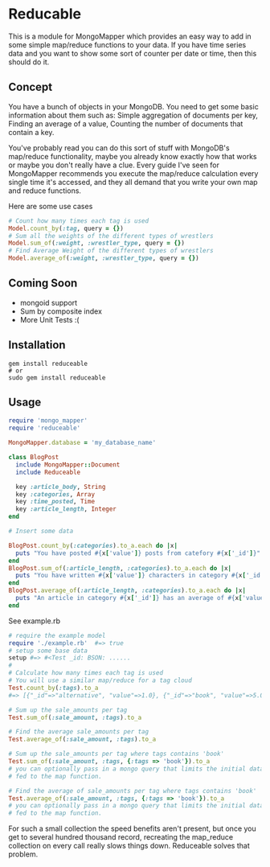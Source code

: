 Reducable
=========

This is a module for MongoMapper which provides an easy way to add in some simple 
map/reduce functions to your data. If you have time series data and you want to show
some sort of counter per date or time, then this should do it.

Concept
-------
You have a bunch of objects in your MongoDB. You need to get some basic information
about them such as:
Simple aggregation of documents per key,
Finding an average of a value,
Counting the number of documents that contain a key.

You've probably read you can do this sort of stuff with MongoDB's map/reduce
functionality, maybe you already know exactly how that works or maybe you don't
really have a clue. Every guide I've seen for MongoMapper recommends you execute
the map/reduce calculation every single time it's accessed, and they all demand
that you write your own map and reduce functions.

Here are some use cases

```ruby
# Count how many times each tag is used
Model.count_by(:tag, query = {})
# Sum all the weights of the different types of wrestlers 
Model.sum_of(:weight, :wrestler_type, query = {})
# Find Average Weight of the different types of wrestlers
Model.average_of(:weight, :wrestler_type, query = {})
```

Coming Soon
----------
+ mongoid support
+ Sum by composite index
+ More Unit Tests :(

Installation
------------
```
gem install reduceable
# or
sudo gem install reduceable
```

Usage
-----
```ruby
require 'mongo_mapper'
require 'reduceable'

MongoMapper.database = 'my_database_name'

class BlogPost
  include MongoMapper::Document
  include Reduceable

  key :article_body, String
  key :categories, Array
  key :time_posted, Time
  key :article_length, Integer
end

# Insert some data

BlogPost.count_by(:categories).to_a.each do |x| 
  puts "You have posted #{x['value']} posts from catefory #{x['_id']}"
end
BlogPost.sum_of(:article_length, :categories).to_a.each do |x|
  puts "You have written #{x['value']} characters in category #{x['_id']}"
end
BlogPost.average_of(:article_length, :categories).to_a.each do |x|
  puts "An article in category #{x['_id']} has an average of #{x['value']} characters"
end
```

See example.rb

```ruby
# require the example model
require './example.rb'  #=> true
# setup some base data
setup #=> #<Test _id: BSON: ...... 
#
# Calculate how many times each tag is used
# You will use a similar map/reduce for a tag cloud
Test.count_by(:tags).to_a
#=> [{"_id"=>"alternative", "value"=>1.0}, {"_id"=>"book", "value"=>5.0}, {"_id"=>"classical", "value"=>1.0}, {"_id"=>"fantasy", "value"=>2.0}, {"_id"=>"fiction", "value"=>2.0}, {"_id"=>"music", "value"=>4.0}, {"_id"=>"non-fiction", "value"=>1.0}, {"_id"=>"pop", "value"=>1.0}, {"_id"=>"rock", "value"=>1.0}]

# Sum up the sale_amounts per tag
Test.sum_of(:sale_amount, :tags).to_a

# Find the average sale_amounts per tag
Test.average_of(:sale_amount, :tags).to_a

# Sum up the sale_amounts per tag where tags contains 'book'
Test.sum_of(:sale_amount, :tags, {:tags => 'book'}).to_a
# you can optionally pass in a mongo query that limits the initial dataset being
# fed to the map function.

# Find the average of sale_amounts per tag where tags contains 'book'
Test.average_of(:sale_amount, :tags, {:tags => 'book'}).to_a
# you can optionally pass in a mongo query that limits the initial dataset being
# fed to the map function.
```

For such a small collection the speed benefits aren't present, but once you get to
several hundred thousand record, recreating the map_reduce collection on every call 
really slows things down. Reduceable solves that problem.

